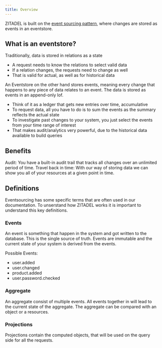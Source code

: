 ```yaml
---
title: Overview
---
```


ZITADEL is built on the [event sourcing pattern](./architecture), where changes are stored as events in an eventstore.

## What is an eventstore?

Traditionally, data is stored in relations as a state

- A request needs to know the relations to select valid data
- If a relation changes, the requests need to change as well
- That is valid for actual, as well as for historical data

An Eventstore on the other hand stores events, meaning every change that happens to any piece of data relates to an event.
The data is stored as events in an append-only lof.

- Think of it as a ledger that gets new entries over time, accumulative
- To request data, all you have to do is to sum the events as the summary reflects the actual state
- To investigate past changes to your system, you just select the events from your time range of interest
- That makes audit/analytics very powerful, due to the historical data available to build queries

## Benefits

Audit: You have a built-in audit trail that tracks all changes over an unlimited period of time.
Travel back in time: With our way of storing data we can show you all of your resources at a given point in time. 

## Definitions

Eventsourcing has some specific terms that are often used in our documentation. To unserstand how ZITADEL works it is important to understand this key definitions.

### Events

An event is something that happen in the system and got written to the database. This is the single source of truth.
Events are immutable and the current state of your system is derived from the events.

Possible Events:
- user.added
- user.changed
- product.added
- user.password.checked

### Aggregate

An aggregate consist of multiple events. All events together in will lead to the current state of the aggregate.
The aggregate can be compared with an object or a resources.

### Projections

Projections contain the computed objects, that will be used on the query side for all the requests.

